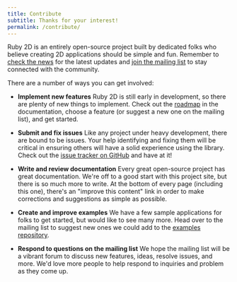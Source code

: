 ```yaml
---
title: Contribute
subtitle: Thanks for your interest!
permalink: /contribute/
---
```


Ruby 2D is an entirely open-source project built by dedicated folks who believe creating 2D applications should be simple and fun. Remember to [check the news](/news) for the latest updates and [join the mailing list](https://groups.google.com/d/forum/ruby2d) to stay connected with the community.

There are a number of ways you can get involved:

- **Implement new features**
Ruby 2D is still early in development, so there are plenty of new things to implement. Check out the [roadmap](/roadmap) in the documentation, choose a feature (or suggest a new one on the mailing list), and get started.

- **Submit and fix issues**
Like any project under heavy development, there are bound to be issues. Your help identifying and fixing them will be critical in ensuring others will have a solid experience using the library. Check out the [issue tracker on GitHub](https://github.com/ruby2d/ruby2d/issues) and have at it!

- **Write and review documentation**
Every great open-source project has great documentation. We're off to a good start with this project site, but there is so much more to write. At the bottom of every page (including this one), there's an "improve this content" link in order to make corrections and suggestions as simple as possible.

- **Create and improve examples**
We have a few sample applications for folks to get started, but would like to see many more. Head over to the mailing list to suggest new ones we could add to the [examples repository](https://github.com/ruby2d/examples).

- **Respond to questions on the mailing list**
We hope the mailing list will be a vibrant forum to discuss new features, ideas, resolve issues, and more. We'd love more people to help respond to inquiries and problem as they come up.
